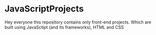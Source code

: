 # JavaScriptProjects

  Hey everyone this repository contains only front-end projects. Which are built using JavaSctipt (and its frameworks), HTML and CSS
